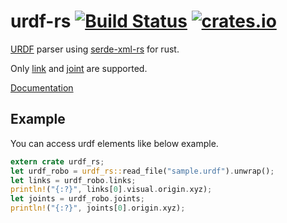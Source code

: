 # urdf-rs [![Build Status](https://travis-ci.org/OTL/urdf-rs.svg?branch=master)](https://travis-ci.org/OTL/urdf-rs)  [![crates.io](https://img.shields.io/crates/v/urdf-rs.svg)](https://crates.io/crates/urdf-rs)


[URDF](http://wiki.ros.org/urdf) parser using [serde-xml-rs](https://github.com/RReverser/serde-xml-rs) for rust.

Only [link](http://wiki.ros.org/urdf/XML/link) and [joint](http://wiki.ros.org/urdf/XML/joint) are supported.

[Documentation](https://docs.rs/urdf-rs/)

## Example

You can access urdf elements like below example.

```rust
extern crate urdf_rs;
let urdf_robo = urdf_rs::read_file("sample.urdf").unwrap();
let links = urdf_robo.links;
println!("{:?}", links[0].visual.origin.xyz);
let joints = urdf_robo.joints;
println!("{:?}", joints[0].origin.xyz);
```
